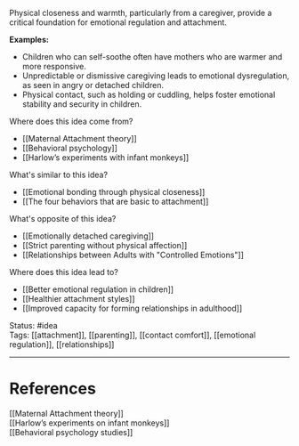 Physical closeness and warmth, particularly from a caregiver, provide a critical foundation for emotional regulation and attachment.

**Examples:**

- Children who can self-soothe often have mothers who are warmer and more responsive.
- Unpredictable or dismissive caregiving leads to emotional dysregulation, as seen in angry or detached children.
- Physical contact, such as holding or cuddling, helps foster emotional stability and security in children.

Where does this idea come from?

- [[Maternal Attachment theory]]
- [[Behavioral psychology]]
- [[Harlow’s experiments with infant monkeys]]

What's similar to this idea?

- [[Emotional bonding through physical closeness]]
- [[The four behaviors that are basic to attachment]]

What's opposite of this idea?

- [[Emotionally detached caregiving]]
- [[Strict parenting without physical affection]]
- [[Relationships between Adults with "Controlled Emotions"]]

Where does this idea lead to?
- [[Better emotional regulation in children]]
- [[Healthier attachment styles]]
- [[Improved capacity for forming relationships in adulthood]]

Status: #idea  
Tags: [[attachment]], [[parenting]], [[contact comfort]], [[emotional regulation]], [[relationships]]

---

# References

[[Maternal Attachment theory]]  
[[Harlow’s experiments on infant monkeys]]  
[[Behavioral psychology studies]]